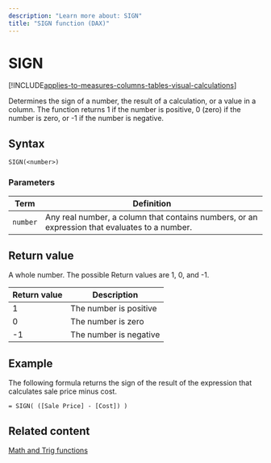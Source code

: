 ```yaml
---
description: "Learn more about: SIGN"
title: "SIGN function (DAX)"
---
```

# SIGN

[!INCLUDE[applies-to-measures-columns-tables-visual-calculations](includes/applies-to-measures-columns-tables-visual-calculations.md)]

Determines the sign of a number, the result of a calculation, or a value in a column. The function returns 1 if the number is positive, 0 (zero) if the number is zero, or -1 if the number is negative.  
  
## Syntax  
  
```dax
SIGN(<number>)  
```
  
### Parameters  
  
|Term|Definition|  
|--------|--------------|  
|`number`|Any real number, a column that contains numbers, or an expression that evaluates to a number.|  
  
## Return value

A whole number. The possible Return values are 1, 0, and -1.  
  
|Return value|Description|  
|----------------|---------------|  
|1|The number is positive|  
|0|The number is zero|  
|-1|The number is negative|  
  
## Example

The following formula returns the sign of the result of the expression that calculates sale price minus cost.  
  
```dax
= SIGN( ([Sale Price] - [Cost]) )  
```
  
## Related content

[Math and Trig functions](math-and-trig-functions-dax.md)  
